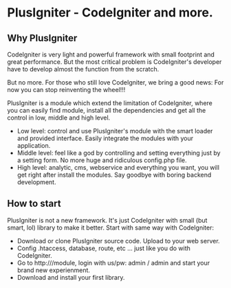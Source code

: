 # PlusIgniter - CodeIgniter and more.

## Why PlusIgniter

CodeIgniter is very light and powerful framework with small footprint and great performance. But the most critical problem is CodeIgniter's developer have to develop almost the function from the scratch.

But no more. For those who still love CodeIgniter, we bring a good news: For now you can stop reinventing the wheel!!!

PlusIgniter is a module which extend the limitation of CodeIgniter, where you can easily find module, install all the dependencies and get all the control in low, middle and high level.


* Low level: control and use PlusIgniter's module with the smart loader and provided interface. Easily integrate the modules with your application.
* Middle level: feel like a god by controlling and setting everything just by a setting form. No more huge and ridiculous config.php file.
* High level: analytic, cms, webservice and everything you want, you will get right after install the modules. Say goodbye with boring backend development.

## How to start

PlusIgniter is not a new framework. It's just CodeIgniter with small (but smart, lol) library to make it better. Start with same way with CodeIgniter:

* Download or clone PlusIgniter source code. Upload to your web server.
* Config .htaccess, database, route, etc ... just like you do with CodeIgniter.
* Go to http://<your-domain>/module, login with us/pw: admin / admin and start your brand new experienment.
* Download and install your first library.
